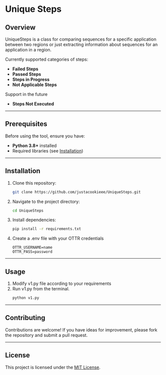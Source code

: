 
# Unique Steps

## Overview
UniqueSteps is a class for comparing sequences for a specific application between two regions or just extracting information about sequences for an application in a region.

Currently supported categories of steps:

- **Failed Steps**
- **Passed Steps**
- **Steps in Progress**
- **Not Applicable Steps**

Support in the future
- **Steps Not Executed**

---

## Prerequisites
Before using the tool, ensure you have:
- **Python 3.8+** installed
- Required libraries (see [Installation](#installation))

---

## Installation
1. Clone this repository:
   ```bash
   git clone https://github.com/justacookieee/UniqueSteps.git
   ```
2. Navigate to the project directory:
   ```bash
   cd UniqueSteps
   ```
3. Install dependencies:
   ```bash
   pip install -r requirements.txt
   ```
4. Create a .env file with your OTTR credentials
	```
	OTTR_USERNAME=name
	OTTR_PASS=password
	``` 

---

## Usage
1. Modify v1.py file according to your requirements
2. Run v1.py from the terminal.
   ```bash
   python v1.py
   ```

---

## Contributing
Contributions are welcome! If you have ideas for improvement, please fork the repository and submit a pull request.

---

## License
This project is licensed under the [MIT License](LICENSE).
